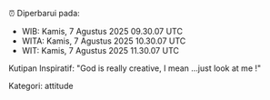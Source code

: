 ⏰ Diperbarui pada:
- WIB: Kamis, 7 Agustus 2025 09.30.07 UTC
- WITA: Kamis, 7 Agustus 2025 10.30.07 UTC
- WIT: Kamis, 7 Agustus 2025 11.30.07 UTC

Kutipan Inspiratif:
"God is really creative, I mean ...just look at me !"


Kategori: attitude

